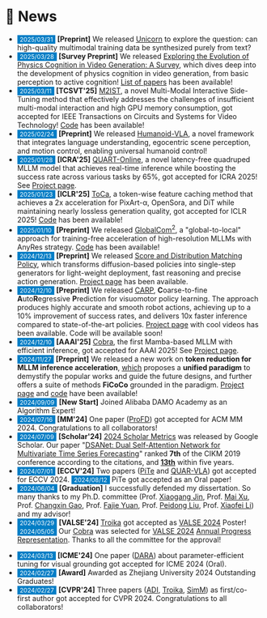 # 📢 News

<!-- 参考 https://huanwang.tech/ 的样式 -->

* <span style="font-size:12px;color:#FFFFFF;background-color:#007ec6;padding:1px 5px 1.5px 5px;">2025/03/31</span> **[Preprint]** We released [Unicorn](https://arxiv.org/abs/2503.22655) to explore the question: can high-quality multimodal training data be synthesized purely from text?
* <span style="font-size:12px;color:#FFFFFF;background-color:#007ec6;padding:1px 5px 1.5px 5px;">2025/03/28</span> **[Survey Preprint]** We released [Exploring the Evolution of Physics Cognition in Video Generation: A Survey](https://arxiv.org/abs/2503.21765), which dives deep into the development of physics cognition in video generation, from basic perception to active cognition! [List of papers](https://github.com/minnie-lin/Awesome-Physics-Cognition-based-Video-Generation) has been available!
* <span style="font-size:12px;color:#FFFFFF;background-color:#007ec6;padding:1px 5px 1.5px 5px;">2025/03/11</span> **[TCSVT'25]** [M2IST](https://arxiv.org/abs/2407.01131), a novel Multi-Modal Interactive Side-Tuning method that effectively addresses the challenges of insufficient multi-modal interaction and high GPU memory consumption, got accepted for IEEE Transactions on Circuits and Systems for Video Technology! [Code](https://github.com/xuyang-liu16/M2IST) has been available!
* <span style="font-size:12px;color:#FFFFFF;background-color:#007ec6;padding:1px 5px 1.5px 5px;">2025/02/24</span> **[Preprint]** We released [Humanoid-VLA](https://arxiv.org/abs/2502.14795), a novel framework that integrates language understanding, egocentric scene perception, and motion control, enabling universal humanoid control!
* <span style="font-size:12px;color:#FFFFFF;background-color:#007ec6;padding:1px 5px 1.5px 5px;">2025/01/28</span> **[ICRA'25]** [QUART-Online](https://arxiv.org/abs/2412.15576), a novel latency-free quadruped MLLM model that achieves real-time inference while boosting the success rate across various tasks by 65%, got accepted for ICRA 2025! See [Project page](https://quart-online.github.io/).
* <span style="font-size:12px;color:#FFFFFF;background-color:#007ec6;padding:1px 5px 1.5px 5px;">2025/01/23</span> **[ICLR'25]** [ToCa](https://arxiv.org/abs/2410.05317), a token-wise feature caching method that achieves a 2x acceleration for PixArt-α, OpenSora, and DiT while maintaining nearly lossless generation quality, got accepted for ICLR 2025! [Code](https://github.com/Shenyi-Z/ToCa) has been available!
* <span style="font-size:12px;color:#FFFFFF;background-color:#007ec6;padding:1px 5px 1.5px 5px;">2025/01/10</span> **[Preprint]** We released [GlobalCom<sup>2</sup>](https://arxiv.org/abs/2501.05179), a "global-to-local" approach for training-free acceleration of high-resolution MLLMs with AnyRes strategy. [Code](https://github.com/xuyang-liu16/GlobalCom2) has been available!
* <span style="font-size:12px;color:#FFFFFF;background-color:#007ec6;padding:1px 5px 1.5px 5px;">2024/12/13</span> **[Preprint]** We released [Score and Distribution Matching Policy](https://arxiv.org/abs/2412.09265), which transforms diffusion-based policies into single-step generators for light-weight deployment, fast reasoning and precise action generation. [Project page](https://sdm-policy.github.io/) has been available.
* <span style="font-size:12px;color:#FFFFFF;background-color:#007ec6;padding:1px 5px 1.5px 5px;">2024/12/10</span> **[Preprint]** We released [CARP](https://arxiv.org/abs/2412.06782), **C**oarse-to-fine **A**uto**R**egressive **P**rediction for visuomotor policy learning. The approach produces highly accurate and smooth robot actions, achieving up to a 10% improvement of success rates, and delivers 10x faster inference compared to state-of-the-art policies. [Project page](https://carp-robot.github.io/) with cool videos has been available. Code will be available soon!
* <span style="font-size:12px;color:#FFFFFF;background-color:#007ec6;padding:1px 5px 1.5px 5px;">2024/12/10</span> **[AAAI'25]** [Cobra](https://arxiv.org/abs/2403.14520), the first Mamba-based MLLM with efficient inference, got accepted for AAAI 2025! See [Project page](https://sites.google.com/view/cobravlm).
* <span style="font-size:12px;color:#FFFFFF;background-color:#007ec6;padding:1px 5px 1.5px 5px;">2024/11/27</span> **[Preprint]** We released a new work on **token reduction for MLLM inference acceleration**, [which](https://arxiv.org/abs/2411.17686) proposes a **unified paradigm** to demystify the popular works and guide the future designs, and further offers a suite of methods **FiCoCo** grounded in the paradigm. [Project page](https://FiCoCo-accelerate.github.io/) and [code](https://github.com/kawhiiiileo/FiCoCo) have been available!
* <span style="font-size:12px;color:#FFFFFF;background-color:#007ec6;padding:1px 5px 1.5px 5px;">2024/09/09</span> **[New Start]** Joined Alibaba DAMO Academy as an Algorithm Expert!
* <span style="font-size:12px;color:#FFFFFF;background-color:#007ec6;padding:1px 5px 1.5px 5px;">2024/07/16</span> **[MM'24]** One paper ([ProFD](https://openreview.net/forum?id=o2axlPlXYY)) got accepted for ACM MM 2024. Congratulations to all collaborators!
* <span style="font-size:12px;color:#FFFFFF;background-color:#007ec6;padding:1px 5px 1.5px 5px;">2024/07/09</span> **[Scholar'24]** [2024 Scholar Metrics](https://scholar.googleblog.com/2024/07/2024-scholar-metrics-released.html) was released by Google Scholar. Our paper "[DSANet: Dual Self-Attention Network for Multivariate Time Series Forecasting](https://kyonhuang.top/publication/dual-self-attention-network)" ranked **7th** of the CIKM 2019 conference according to the citations, and **[13th](https://scholar.google.com/citations?hl=zh-CN&oe=GB&view_op=list_hcore&venue=V-IMg2OTpU8J.2024&vq=eng_databasesinformationsystems&cstart=0)** within five years.
* <span style="font-size:12px;color:#FFFFFF;background-color:#007ec6;padding:1px 5px 1.5px 5px;">2024/07/01</span> **[ECCV'24]** Two papers ([PiTe](http://arxiv.org/abs/2409.07239) and [QUAR-VLA](https://arxiv.org/abs/2312.14457)) got accepted for ECCV 2024. <span style="font-size:12px;color:#FFFFFF;background-color:#007ec6;padding:1px 5px 1.5px 5px;">2024/08/12</span> PiTe got accepted as an Oral paper!
* <span style="font-size:12px;color:#FFFFFF;background-color:#007ec6;padding:1px 5px 1.5px 5px;">2024/06/04</span> **[Graduation]** I successfully defended my dissertation. So many thanks to my Ph.D. committee (Prof. [Xiaogang Jin](http://www.cad.zju.edu.cn/home/jin/), Prof. [Mai Xu](https://shi.buaa.edu.cn/xumai/en/index.htm), Prof. [Changxin Gao](http://faculty.hust.edu.cn/cgao/en/index.htm), Prof. [Fajie Yuan](https://en.westlake.edu.cn/faculty/fajie-yuan.html), Prof. [Peidong Liu](https://en.westlake.edu.cn/faculty/peidong-liu.html), Prof. [Xiaofei Li](https://en.westlake.edu.cn/faculty/xiaofei-li.html)) and my advisor!
* <span style="font-size:12px;color:#FFFFFF;background-color:#007ec6;padding:1px 5px 1.5px 5px;">2024/03/29</span> **[VALSE'24]** [Troika](https://arxiv.org/abs/2303.15230) got accepted as [VALSE 2024](https://valser.org/2024/#/) Poster! <span style="font-size:12px;color:#FFFFFF;background-color:#007ec6;padding:1px 5px 1.5px 5px;">2024/05/05</span> Our [Cobra](https://sites.google.com/view/cobravlm) was selected for [VALSE 2024](https://valser.org/2024/#/) [Annual Progress Representation](https://kyonhuang.top/files/Cobra/VALSE24-APR-Cobra.jpg). Thanks to all the committee for the approval!
<!-- * <span style="font-size:12px;color:#FFFFFF;background-color:#007ec6;padding:1px 5px 1.5px 5px;">2024/03/21</span> **[Preprint]** [Cobra](https://arxiv.org/abs/2403.14520), an efficient multi-modal large language model, was released. [Project page](https://sites.google.com/view/cobravlm) has been available. The paper has been featured by [Hugging Face Daily Papers](https://huggingface.co/papers?date=2024-03-22)! [Demo](https://huggingface.co/spaces/han1997/cobra) has been available! <span style="font-size:12px;color:#FFFFFF;background-color:#007ec6;padding:1px 5px 1.5px 5px;">2024/12/10</span> Cobra got accepted for AAAI 2025! -->
* <span style="font-size:12px;color:#FFFFFF;background-color:#007ec6;padding:1px 5px 1.5px 5px;">2024/03/13</span> **[ICME'24]** One paper ([DARA](https://arxiv.org/abs/2405.06217)) about parameter-efficient tuning for visual grounding got accepted for ICME 2024 (Oral).
* <span style="font-size:12px;color:#FFFFFF;background-color:#007ec6;padding:1px 5px 1.5px 5px;">2024/02/27</span> **[Award]** Awarded as Zhejiang University 2024 Outstanding Graduates!
* <span style="font-size:12px;color:#FFFFFF;background-color:#007ec6;padding:1px 5px 1.5px 5px;">2024/02/27</span> **[CVPR'24]** Three papers (<a href="https://arxiv.org/abs/2311.15841" target="_blank">ADI</a>, <a href="https://arxiv.org/abs/2303.15230" target="_blank">Troika</a>, <a href="https://arxiv.org/abs/2311.15773" target="_blank">SimM</a>) as first/co-first author got accepted for CVPR 2024. Congratulations to all collaborators!
<!-- * <span style="font-size:12px;color:#FFFFFF;background-color:#007ec6;padding:1px 5px 1.5px 5px;">2023/12/13</span> **[ICASSP'24]** One paper ([VGDiffZero](https://arxiv.org/abs/2309.01141)) on diffusion model-based zero-shot visual grounding got accepted for ICASSP 2024. Congratulations to all collaborators! -->
<!-- * <span style="font-size:12px;color:#FFFFFF;background-color:#007ec6;padding:1px 5px 1.5px 5px;">2023/12/09</span> **[AAAI'24]** One [paper](https://arxiv.org/abs/2312.09553) on VLM-based unsupervised domain adaptation got accepted for AAAI 2024. -->
<!-- * <span style="font-size:12px;color:#FFFFFF;background-color:#007ec6;padding:1px 5px 1.5px 5px;">2023/04/02</span> **[ICMR'23]** One paper ([RL-CZSL](https://kyonhuang.top/publication/reference-limited-CZSL)) about reference-limited compositional learning got accepted for ICMR 2023. Congratulations to all collaborators! -->
<!-- * <span style="font-size:12px;color:#FFFFFF;background-color:#007ec6;padding:1px 5px 1.5px 5px;">2023/02/28</span> **[CVPR'23]** One paper ([VoP](https://kyonhuang.top/publication/text-video-cooperative-prompt-tuning)) about parameter-efficient text-video retrieval got accepted for CVPR 2023. Congratulations to all collaborators! -->